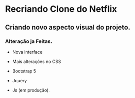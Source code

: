 # Recriando Clone do Netflix

## Criando novo aspecto visual do projeto.

### Alteração ja Feitas.

- Nova interface 

- Mais alterações no CSS

- Bootstrap 5 

- Jquery 

- Js (em produção).